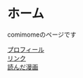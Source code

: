 # ホーム

comimomeのページです

[プロフィール](https://comimome.github.io/comimome_web/contents/profile.html)  
[リンク](https://comimome.github.io/comimome_web/contents/link.html)  
[読んだ漫画](https://comimome.github.io/comimome_web/contents/manga.html)
